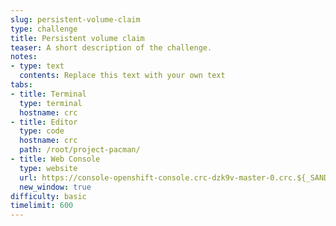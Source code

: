 ```yaml
---
slug: persistent-volume-claim
type: challenge
title: Persistent volume claim
teaser: A short description of the challenge.
notes:
- type: text
  contents: Replace this text with your own text
tabs:
- title: Terminal
  type: terminal
  hostname: crc
- title: Editor
  type: code
  hostname: crc
  path: /root/project-pacman/
- title: Web Console
  type: website
  url: https://console-openshift-console.crc-dzk9v-master-0.crc.${_SANDBOX_ID}.instruqt.io
  new_window: true
difficulty: basic
timelimit: 600
---
```

